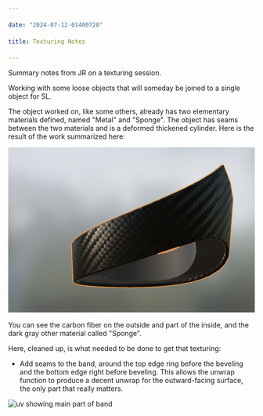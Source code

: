 ```yaml
---

date: "2024-07-12-01400720"

title: Texturing Notes

---
```


Summary notes from JR on a texturing session.

Working with some loose objects that will someday be joined to a single object for SL.

The object worked on, like some others, already has two elementary materials defined, named "Metal" and "Sponge". The object has seams between the two materials and is a deformed thickened cylinder. Here is the result of the work summarized here:

![top band textured with carbon fiber look](/assets/band-textured.png)

You can see the carbon fiber on the outside and part of the inside, and the dark gray other material called "Sponge".

Here, cleaned up, is what needed to be done to get that texturing:

* Add seams to the band, around the top edge ring before the beveling and the bottom edge right before beveling. This allows the unwrap function to produce a decent unwrap for the outward-facing surface, the only part that really matters.

![uv showing main part of band](uv.png)


